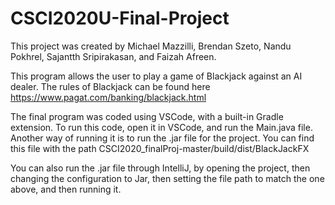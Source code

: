 # CSCI2020U-Final-Project

This project was created by Michael Mazzilli, Brendan Szeto, Nandu Pokhrel, Sajantth Sripirakasan, and Faizah Afreen.

This program allows the user to play a game of Blackjack against an AI dealer. The rules of Blackjack can be found here https://www.pagat.com/banking/blackjack.html

The final program was coded using VSCode, with a built-in Gradle extension. To run this code, open it in VSCode, and run the Main.java file. Another way of running it is to run the .jar file for the project. You can find this file with the path CSCI2020_finalProj-master/build/dist/BlackJackFX

You can also run the .jar file through IntelliJ, by opening the project, then changing the configuration to Jar, then setting the file path to match the one above, and then running it.
